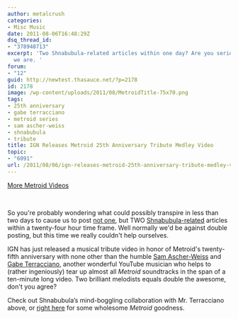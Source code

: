 ```yaml
---
author: metalcrush
categories:
- Misc Music
date: 2011-08-06T16:48:29Z
dsq_thread_id:
- "378948713"
excerpt: 'Two Shnabubula-related articles within one day? Are you serious? Yes, yes
  we are. '
forum:
- "12"
guid: http://newtest.thasauce.net/?p=2178
id: 2178
image: /wp-content/uploads/2011/08/MetroidTitle-75x70.png
tags:
- 25th anniversary
- gabe terracciano
- metroid series
- sam ascher-weiss
- shnabubula
- tribute
title: IGN Releases Metroid 25th Anniversary Tribute Medley Video
topic:
- "6091"
url: /2011/08/06/ign-releases-metroid-25th-anniversary-tribute-medley-video/
---
```


<center>
</center>

<div style="width: 480px;">
  <a href="http://www.ign.com/videos/2011/08/05/metroid-25th-anniversary-tribute-medley">More Metroid Videos</a>
</div>

&nbsp;

So you're probably wondering what could possibly transpire in less than two days to cause us to post [not one](http://thasauce.net/2011/08/06/utterly-insane-preview-for-shnabubulas-upcoming-album-game-genie/), but TWO [Shnabubula-related](http://remix.thasauce.net/mixer/shnabubula/) articles within a twenty-four hour time frame. Well normally we'd be against double posting, but this time we really couldn't help ourselves.

IGN has just released a musical tribute video in honor of Metroid's twenty-fifth anniversary with none other than the humble [Sam Ascher-Weiss](http://www.youtube.com/user/Shnabubula) and [Gabe Terracciano](http://www.youtube.com/user/viobass15), another wonderful YouTube musician who helps to (rather ingeniously) tear up almost all _Metroid_ soundtracks in the span of a ten-minute long video. Two brilliant melodists equals double the awesome, don't you agree?

Check out Shnabubula&#8217;s mind-boggling collaboration with Mr. Terracciano above, or [right here](http://www.ign.com/videos/2011/08/05/metroid-25th-anniversary-tribute-medley) for some wholesome _Metroid_ goodness.